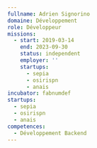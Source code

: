 ```yaml
---
fullname: Adrien Signorino
domaine: Développement
role: Développeur
missions:
  - start: 2019-03-14
    end: 2023-09-30
    status: independent
    employer: ''
    startups:
      - sepia
      - osirispn
      - anais
incubator: fabnumdef
startups:
  - sepia
  - osirispn
  - anais
competences:
  - Développement Backend
---
```

